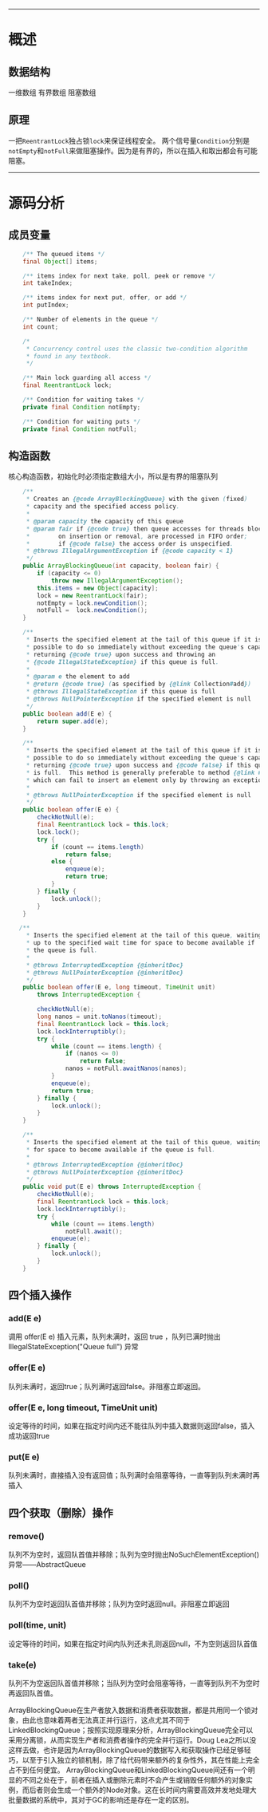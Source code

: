 ___
# 概述

## 数据结构
一维数组
有界数组
阻塞数组

## 原理
一把`ReentrantLock`独占锁`lock`来保证线程安全。
两个信号量`Condition`分别是`notEmpty`和`notFull`来做阻塞操作。因为是有界的，所以在插入和取出都会有可能阻塞。

___
# 源码分析

## 成员变量
```java
    /** The queued items */
    final Object[] items;

    /** items index for next take, poll, peek or remove */
    int takeIndex;

    /** items index for next put, offer, or add */
    int putIndex;

    /** Number of elements in the queue */
    int count;

    /*
     * Concurrency control uses the classic two-condition algorithm
     * found in any textbook.
     */

    /** Main lock guarding all access */
    final ReentrantLock lock;

    /** Condition for waiting takes */
    private final Condition notEmpty;

    /** Condition for waiting puts */
    private final Condition notFull;
```

## 构造函数
核心构造函数，初始化时必须指定数组大小，所以是有界的阻塞队列
```java
    /**
     * Creates an {@code ArrayBlockingQueue} with the given (fixed)
     * capacity and the specified access policy.
     *
     * @param capacity the capacity of this queue
     * @param fair if {@code true} then queue accesses for threads blocked
     *        on insertion or removal, are processed in FIFO order;
     *        if {@code false} the access order is unspecified.
     * @throws IllegalArgumentException if {@code capacity < 1}
     */
    public ArrayBlockingQueue(int capacity, boolean fair) {
        if (capacity <= 0)
            throw new IllegalArgumentException();
        this.items = new Object[capacity];
        lock = new ReentrantLock(fair);
        notEmpty = lock.newCondition();
        notFull =  lock.newCondition();
    }
```

```Java
    /**
     * Inserts the specified element at the tail of this queue if it is
     * possible to do so immediately without exceeding the queue's capacity,
     * returning {@code true} upon success and throwing an
     * {@code IllegalStateException} if this queue is full.
     *
     * @param e the element to add
     * @return {@code true} (as specified by {@link Collection#add})
     * @throws IllegalStateException if this queue is full
     * @throws NullPointerException if the specified element is null
     */
    public boolean add(E e) {
        return super.add(e);
    }
```
```Java
    /**
     * Inserts the specified element at the tail of this queue if it is
     * possible to do so immediately without exceeding the queue's capacity,
     * returning {@code true} upon success and {@code false} if this queue
     * is full.  This method is generally preferable to method {@link #add},
     * which can fail to insert an element only by throwing an exception.
     *
     * @throws NullPointerException if the specified element is null
     */
    public boolean offer(E e) {
        checkNotNull(e);
        final ReentrantLock lock = this.lock;
        lock.lock();
        try {
            if (count == items.length)
                return false;
            else {
                enqueue(e);
                return true;
            }
        } finally {
            lock.unlock();
        }
    }
```
```Java
   /**
     * Inserts the specified element at the tail of this queue, waiting
     * up to the specified wait time for space to become available if
     * the queue is full.
     *
     * @throws InterruptedException {@inheritDoc}
     * @throws NullPointerException {@inheritDoc}
     */
    public boolean offer(E e, long timeout, TimeUnit unit)
        throws InterruptedException {

        checkNotNull(e);
        long nanos = unit.toNanos(timeout);
        final ReentrantLock lock = this.lock;
        lock.lockInterruptibly();
        try {
            while (count == items.length) {
                if (nanos <= 0)
                    return false;
                nanos = notFull.awaitNanos(nanos);
            }
            enqueue(e);
            return true;
        } finally {
            lock.unlock();
        }
    }
```
```Java
    /**
     * Inserts the specified element at the tail of this queue, waiting
     * for space to become available if the queue is full.
     *
     * @throws InterruptedException {@inheritDoc}
     * @throws NullPointerException {@inheritDoc}
     */
    public void put(E e) throws InterruptedException {
        checkNotNull(e);
        final ReentrantLock lock = this.lock;
        lock.lockInterruptibly();
        try {
            while (count == items.length)
                notFull.await();
            enqueue(e);
        } finally {
            lock.unlock();
        }
    }
```

## 四个插入操作
### add(E e)
调用 offer(E e) 插入元素，队列未满时，返回 true ，队列已满时抛出 IllegalStateException("Queue full") 异常

### offer(E e)
队列未满时，返回true；队列满时返回false。非阻塞立即返回。 

### offer(E e, long timeout, TimeUnit unit)
设定等待的时间，如果在指定时间内还不能往队列中插入数据则返回false，插入成功返回true

### put(E e)
队列未满时，直接插入没有返回值；队列满时会阻塞等待，一直等到队列未满时再插入

## 四个获取（删除）操作
### remove()
队列不为空时，返回队首值并移除；队列为空时抛出NoSuchElementException()异常——AbstractQueue 

### poll()
队列不为空时返回队首值并移除；队列为空时返回null。非阻塞立即返回

### poll(time, unit)
设定等待的时间，如果在指定时间内队列还未孔则返回null，不为空则返回队首值

### take(e)
队列不为空返回队首值并移除；当队列为空时会阻塞等待，一直等到队列不为空时再返回队首值。 

 ArrayBlockingQueue在生产者放入数据和消费者获取数据，都是共用同一个锁对象，由此也意味着两者无法真正并行运行，这点尤其不同于LinkedBlockingQueue；按照实现原理来分析，ArrayBlockingQueue完全可以采用分离锁，从而实现生产者和消费者操作的完全并行运行。Doug Lea之所以没这样去做，也许是因为ArrayBlockingQueue的数据写入和获取操作已经足够轻巧，以至于引入独立的锁机制，除了给代码带来额外的复杂性外，其在性能上完全占不到任何便宜。
 ArrayBlockingQueue和LinkedBlockingQueue间还有一个明显的不同之处在于，前者在插入或删除元素时不会产生或销毁任何额外的对象实例，而后者则会生成一个额外的Node对象。这在长时间内需要高效并发地处理大批量数据的系统中，其对于GC的影响还是存在一定的区别。
